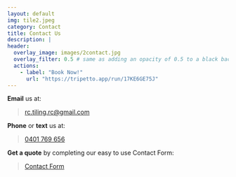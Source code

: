 ```yaml
---
layout: default
img: tile2.jpeg
category: Contact
title: Contact Us
description: |
header:
  overlay_image: images/2contact.jpg
  overlay_filter: 0.5 # same as adding an opacity of 0.5 to a black background
  actions:
    - label: "Book Now!"
      url: "https://tripetto.app/run/17KE6GE75J"
---
```

**Email** us at:
> <rc.tiling.rc@gmail.com>

**Phone** or **text** us at:
> [0401 769 656](tel:04017696506)

**Get a quote** by completing our easy to use Contact Form:

> [Contact Form](https://tripetto.app/run/17KE6GE75J "Contact Form")
